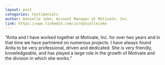 ```yaml
---
layout: post
categories: testimonials
author: Danielle Jake, Account Manager at Motivate, Inc.
link: https://www.linkedin.com/in/daniellejake
---
```


“Anita and I have worked together at Motivate, Inc. for over two years and in that time we have partnered on numerous projects. I have always found Anita to be very professional, driven and dedicated. She is very friendly, knowledgeable, and has played a large role in the growth of Motivate and the division in which she works.” 
